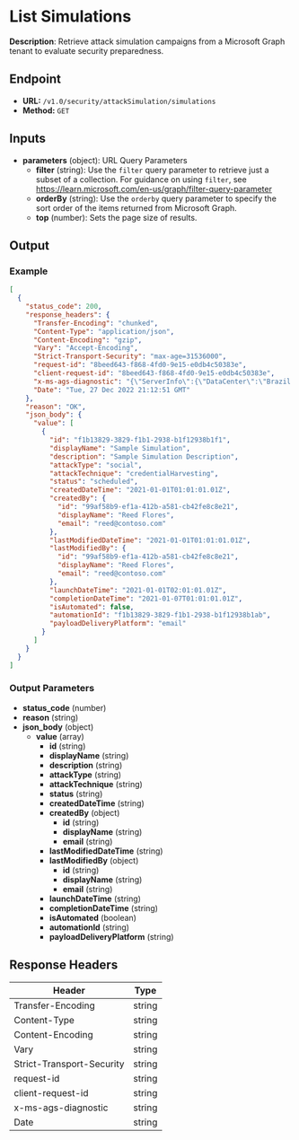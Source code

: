 # List Simulations

**Description**: Retrieve attack simulation campaigns from a Microsoft Graph tenant to evaluate security preparedness.

## Endpoint

- **URL:** `/v1.0/security/attackSimulation/simulations`
- **Method:** `GET`
## Inputs

- **parameters** (object): URL Query Parameters
  - **filter** (string): Use the `filter` query parameter to retrieve just a subset of a collection. For guidance on using `filter`, see https://learn.microsoft.com/en-us/graph/filter-query-parameter
  - **orderBy** (string): Use the `orderby` query parameter to specify the sort order of the items returned from Microsoft Graph.
  - **top** (number): Sets the page size of results.
## Output

### Example

```json
[
  {
    "status_code": 200,
    "response_headers": {
      "Transfer-Encoding": "chunked",
      "Content-Type": "application/json",
      "Content-Encoding": "gzip",
      "Vary": "Accept-Encoding",
      "Strict-Transport-Security": "max-age=31536000",
      "request-id": "8beed643-f868-4fd0-9e15-e0db4c50383e",
      "client-request-id": "8beed643-f868-4fd0-9e15-e0db4c50383e",
      "x-ms-ags-diagnostic": "{\"ServerInfo\":{\"DataCenter\":\"Brazil South\",\"Slice\":\"E\",\"Ring\":\"3\",\"ScaleUnit\":\"001\",\"RoleInstance\":\"CP1PEPF00003034\"}}",
      "Date": "Tue, 27 Dec 2022 21:12:51 GMT"
    },
    "reason": "OK",
    "json_body": {
      "value": [
        {
          "id": "f1b13829-3829-f1b1-2938-b1f12938b1f1",
          "displayName": "Sample Simulation",
          "description": "Sample Simulation Description",
          "attackType": "social",
          "attackTechnique": "credentialHarvesting",
          "status": "scheduled",
          "createdDateTime": "2021-01-01T01:01:01.01Z",
          "createdBy": {
            "id": "99af58b9-ef1a-412b-a581-cb42fe8c8e21",
            "displayName": "Reed Flores",
            "email": "reed@contoso.com"
          },
          "lastModifiedDateTime": "2021-01-01T01:01:01.01Z",
          "lastModifiedBy": {
            "id": "99af58b9-ef1a-412b-a581-cb42fe8c8e21",
            "displayName": "Reed Flores",
            "email": "reed@contoso.com"
          },
          "launchDateTime": "2021-01-01T02:01:01.01Z",
          "completionDateTime": "2021-01-07T01:01:01.01Z",
          "isAutomated": false,
          "automationId": "f1b13829-3829-f1b1-2938-b1f12938b1ab",
          "payloadDeliveryPlatform": "email"
        }
      ]
    }
  }
]
```
### Output Parameters

- **status_code** (number)
- **reason** (string)
- **json_body** (object)
  - **value** (array)
    - **id** (string)
    - **displayName** (string)
    - **description** (string)
    - **attackType** (string)
    - **attackTechnique** (string)
    - **status** (string)
    - **createdDateTime** (string)
    - **createdBy** (object)
      - **id** (string)
      - **displayName** (string)
      - **email** (string)
    - **lastModifiedDateTime** (string)
    - **lastModifiedBy** (object)
      - **id** (string)
      - **displayName** (string)
      - **email** (string)
    - **launchDateTime** (string)
    - **completionDateTime** (string)
    - **isAutomated** (boolean)
    - **automationId** (string)
    - **payloadDeliveryPlatform** (string)
## Response Headers

| Header | Type |
|--------|------|
| Transfer-Encoding | string |
| Content-Type | string |
| Content-Encoding | string |
| Vary | string |
| Strict-Transport-Security | string |
| request-id | string |
| client-request-id | string |
| x-ms-ags-diagnostic | string |
| Date | string |
